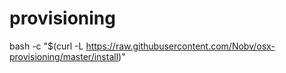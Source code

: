 # provisioning

bash -c "$(curl -L https://raw.githubusercontent.com/Nobv/osx-provisioning/master/install)"
